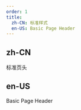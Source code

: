 ```yaml
---
order: 1
title:
  zh-CN: 标准样式
  en-US: Basic Page Header
---
```


## zh-CN

标准页头

## en-US

Basic Page Header

